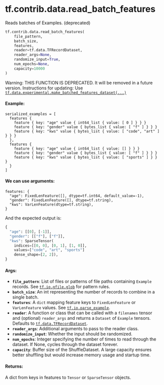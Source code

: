 <div itemscope itemtype="http://developers.google.com/ReferenceObject">
<meta itemprop="name" content="tf.contrib.data.read_batch_features" />
<meta itemprop="path" content="Stable" />
</div>

# tf.contrib.data.read_batch_features

Reads batches of Examples. (deprecated)

``` python
tf.contrib.data.read_batch_features(
    file_pattern,
    batch_size,
    features,
    reader=tf.data.TFRecordDataset,
    reader_args=None,
    randomize_input=True,
    num_epochs=None,
    capacity=10000
)
```

<!-- Placeholder for "Used in" -->

Warning: THIS FUNCTION IS DEPRECATED. It will be removed in a future version.
Instructions for updating:
Use <a href="../../../tf/data/experimental/make_batched_features_dataset.md"><code>tf.data.experimental.make_batched_features_dataset(...)</code></a>

#### Example:



```
serialized_examples = [
  features {
    feature { key: "age" value { int64_list { value: [ 0 ] } } }
    feature { key: "gender" value { bytes_list { value: [ "f" ] } } }
    feature { key: "kws" value { bytes_list { value: [ "code", "art" ] } } }
  },
  features {
    feature { key: "age" value { int64_list { value: [] } } }
    feature { key: "gender" value { bytes_list { value: [ "f" ] } } }
    feature { key: "kws" value { bytes_list { value: [ "sports" ] } } }
  }
]
```

#### We can use arguments:



```
features: {
  "age": FixedLenFeature([], dtype=tf.int64, default_value=-1),
  "gender": FixedLenFeature([], dtype=tf.string),
  "kws": VarLenFeature(dtype=tf.string),
}
```

And the expected output is:

```python
{
  "age": [[0], [-1]],
  "gender": [["f"], ["f"]],
  "kws": SparseTensor(
    indices=[[0, 0], [0, 1], [1, 0]],
    values=["code", "art", "sports"]
    dense_shape=[2, 2]),
}
```

#### Args:


* <b>`file_pattern`</b>: List of files or patterns of file paths containing
  `Example` records. See <a href="../../../tf/io/gfile/glob.md"><code>tf.io.gfile.glob</code></a> for pattern rules.
* <b>`batch_size`</b>: An int representing the number of records to combine
  in a single batch.
* <b>`features`</b>: A `dict` mapping feature keys to `FixedLenFeature` or
  `VarLenFeature` values. See <a href="../../../tf/io/parse_example.md"><code>tf.io.parse_example</code></a>.
* <b>`reader`</b>: A function or class that can be
  called with a `filenames` tensor and (optional) `reader_args` and returns
  a `Dataset` of `Example` tensors. Defaults to <a href="../../../tf/data/TFRecordDataset.md"><code>tf.data.TFRecordDataset</code></a>.
* <b>`reader_args`</b>: Additional arguments to pass to the reader class.
* <b>`randomize_input`</b>: Whether the input should be randomized.
* <b>`num_epochs`</b>: Integer specifying the number of times to read through the
  dataset. If None, cycles through the dataset forever.
* <b>`capacity`</b>: Buffer size of the ShuffleDataset. A large capacity ensures better
  shuffling but would increase memory usage and startup time.

#### Returns:

A dict from keys in features to `Tensor` or `SparseTensor` objects.
